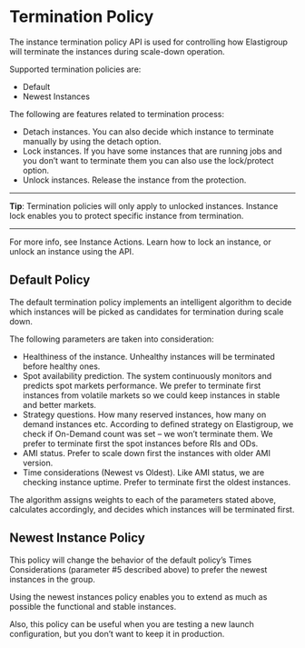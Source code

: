 # Termination Policy

The instance termination policy API is used for controlling how Elastigroup will terminate the instances during scale-down operation.

Supported termination policies are:

* Default
* Newest Instances

The following are features related to termination process:
* Detach instances. You can also decide which instance to terminate manually by using the detach option.
* Lock instances. If you have some instances that are running jobs and you don’t want to terminate them you can also use the lock/protect option.
* Unlock instances. Release the instance from the protection.

---
**Tip**: Termination policies will only apply to unlocked instances. Instance lock enables you to protect specific instance from termination.

---

For more info, see Instance Actions. Learn how to lock an instance, or unlock an instance using the API.

## Default Policy

The default termination policy implements an intelligent algorithm to decide which instances will be picked as candidates for termination during scale down.

The following parameters are taken into consideration:

* Healthiness of the instance. Unhealthy instances will be terminated before healthy ones.
* Spot availability prediction. The system continuously monitors and predicts spot markets performance.
We prefer to terminate first instances from volatile markets so we could keep instances in stable and better markets.
* Strategy questions. How many reserved instances, how many on demand instances etc.
According to defined strategy on Elastigroup, we check if On-Demand count was set – we won’t terminate them. We prefer to terminate first the spot instances before RIs and ODs.
* AMI status. Prefer to scale down first the instances with older AMI version.
* Time considerations (Newest vs Oldest). Like AMI status, we are checking instance uptime. Prefer to terminate first the oldest instances.

The algorithm assigns weights to each of the parameters stated above, calculates accordingly, and decides which instances will be terminated first.

## Newest Instance Policy

This policy will change the behavior of the default policy’s Times Considerations (parameter #5 described above) to prefer the newest instances in the group.

Using the newest instances policy enables you to extend as much as possible the functional and stable instances.

Also, this policy can be useful when you are testing a new launch configuration, but you don’t want to keep it in production.

